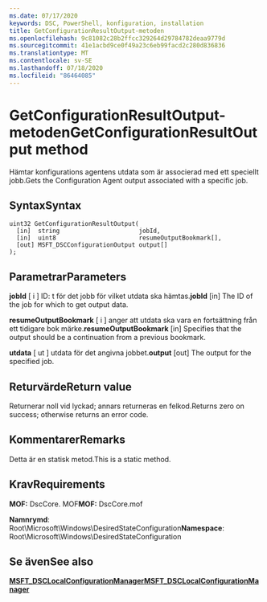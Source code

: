 ```yaml
---
ms.date: 07/17/2020
keywords: DSC, PowerShell, konfiguration, installation
title: GetConfigurationResultOutput-metoden
ms.openlocfilehash: 9c81082c28b2ffcc329264d29784782deaa9779d
ms.sourcegitcommit: 41e1acbd9ce0f49a23c6eb99facd2c280d836836
ms.translationtype: MT
ms.contentlocale: sv-SE
ms.lasthandoff: 07/18/2020
ms.locfileid: "86464085"
---
```

# <a name="getconfigurationresultoutput-method"></a><span data-ttu-id="b0044-103">GetConfigurationResultOutput-metoden</span><span class="sxs-lookup"><span data-stu-id="b0044-103">GetConfigurationResultOutput method</span></span>

<span data-ttu-id="b0044-104">Hämtar konfigurations agentens utdata som är associerad med ett speciellt jobb.</span><span class="sxs-lookup"><span data-stu-id="b0044-104">Gets the Configuration Agent output associated with a specific job.</span></span>

## <a name="syntax"></a><span data-ttu-id="b0044-105">Syntax</span><span class="sxs-lookup"><span data-stu-id="b0044-105">Syntax</span></span>

```mof
uint32 GetConfigurationResultOutput(
  [in]  string                      jobId,
  [in]  uint8                       resumeOutputBookmark[],
  [out] MSFT_DSCConfigurationOutput output[]
);
```

## <a name="parameters"></a><span data-ttu-id="b0044-106">Parametrar</span><span class="sxs-lookup"><span data-stu-id="b0044-106">Parameters</span></span>

<span data-ttu-id="b0044-107">**jobId** \[ i \] ID: t för det jobb för vilket utdata ska hämtas.</span><span class="sxs-lookup"><span data-stu-id="b0044-107">**jobId** \[in\] The ID of the job for which to get output data.</span></span>

<span data-ttu-id="b0044-108">**resumeOutputBookmark** \[ i \] anger att utdata ska vara en fortsättning från ett tidigare bok märke.</span><span class="sxs-lookup"><span data-stu-id="b0044-108">**resumeOutputBookmark** \[in\] Specifies that the output should be a continuation from a previous bookmark.</span></span>

<span data-ttu-id="b0044-109">**utdata** \[ ut \] utdata för det angivna jobbet.</span><span class="sxs-lookup"><span data-stu-id="b0044-109">**output** \[out\] The output for the specified job.</span></span>

## <a name="return-value"></a><span data-ttu-id="b0044-110">Returvärde</span><span class="sxs-lookup"><span data-stu-id="b0044-110">Return value</span></span>

<span data-ttu-id="b0044-111">Returnerar noll vid lyckad; annars returneras en felkod.</span><span class="sxs-lookup"><span data-stu-id="b0044-111">Returns zero on success; otherwise returns an error code.</span></span>

## <a name="remarks"></a><span data-ttu-id="b0044-112">Kommentarer</span><span class="sxs-lookup"><span data-stu-id="b0044-112">Remarks</span></span>

<span data-ttu-id="b0044-113">Detta är en statisk metod.</span><span class="sxs-lookup"><span data-stu-id="b0044-113">This is a static method.</span></span>

## <a name="requirements"></a><span data-ttu-id="b0044-114">Krav</span><span class="sxs-lookup"><span data-stu-id="b0044-114">Requirements</span></span>

<span data-ttu-id="b0044-115">**MOF:** DscCore. MOF</span><span class="sxs-lookup"><span data-stu-id="b0044-115">**MOF:** DscCore.mof</span></span>

<span data-ttu-id="b0044-116">**Namnrymd**: Root\Microsoft\Windows\DesiredStateConfiguration</span><span class="sxs-lookup"><span data-stu-id="b0044-116">**Namespace**: Root\Microsoft\Windows\DesiredStateConfiguration</span></span>

## <a name="see-also"></a><span data-ttu-id="b0044-117">Se även</span><span class="sxs-lookup"><span data-stu-id="b0044-117">See also</span></span>

[<span data-ttu-id="b0044-118">**MSFT_DSCLocalConfigurationManager**</span><span class="sxs-lookup"><span data-stu-id="b0044-118">**MSFT_DSCLocalConfigurationManager**</span></span>](msft-dsclocalconfigurationmanager.md)
